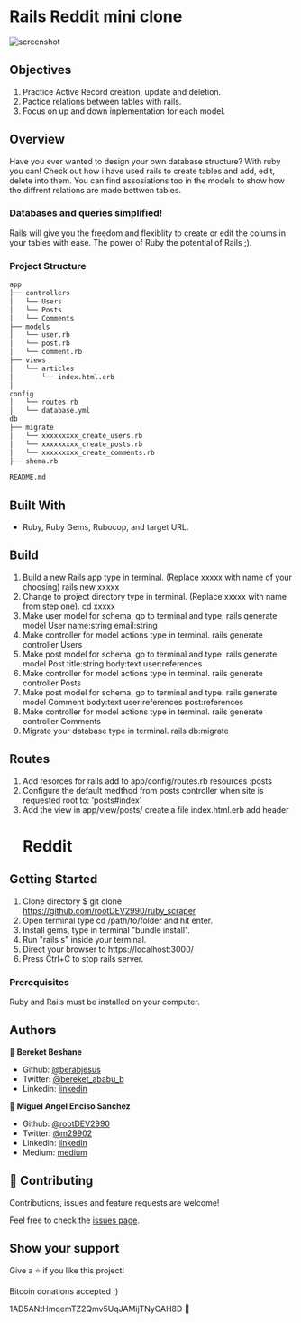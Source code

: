 # Rails Reddit mini clone

![screenshot](./img/app_screenshot_scraper.png)

## Objectives

1. Practice Active Record creation, update and deletion.
2. Pactice relations between tables with rails. 
3. Focus on up and down inplementation for each model.

## Overview

Have you ever wanted to design your own database structure? With ruby you can! Check out how i have used rails to create tables and add, edit, delete into them. You can find assosiations too in the models to show how the diffrent relations are made bettwen tables. 

### Databases and queries simplified!

Rails will give you the freedom and flexiblity to create or edit the colums in your tables with ease. The power of Ruby the potential of Rails ;).

### Project Structure

```bash
app
├── controllers
│   └── Users
│   └── Posts
│   └── Comments
├── models
│   └── user.rb
│   └── post.rb
│   └── comment.rb
├── views
│   └── articles
│       └── index.html.erb
│
config
│   └── routes.rb
│   └── database.yml
db  
├── migrate
│   └── xxxxxxxxx_create_users.rb
│   └── xxxxxxxxx_create_posts.rb
│   └── xxxxxxxxx_create_comments.rb
├── shema.rb

README.md

```

## Built With

- Ruby, Ruby Gems, Rubocop, and target URL.

## Build

1. Build a new Rails app type in terminal. (Replace xxxxx with name of your choosing)
    rails new xxxxx
2. Change to project directory type in terminal. (Replace xxxxx with name from step one).
    cd xxxxx
3. Make user model for schema, go to terminal and type.
    rails generate model User name:string email:string
4. Make controller for model actions type in terminal.
    rails generate controller Users
5. Make post model for schema, go to terminal and type.
    rails generate model Post title:string body:text user:references
6. Make controller for model actions type in terminal.
    rails generate controller Posts
7. Make post model for schema, go to terminal and type.
    rails generate model Comment body:text user:references post:references
8. Make controller for model actions type in terminal.
    rails generate controller Comments 
9. Migrate your database type in terminal.
    rails db:migrate

## Routes

1. Add resorces for rails add to app/config/routes.rb
    resources :posts
2. Configure the default medthod from posts controller when site is requested
    root to: 'posts#index'
3. Add the view in app/view/posts/ create a file index.html.erb add header 
    <h1>Reddit</h1>

## Getting Started

1. Clone directory $ git clone https://github.com/rootDEV2990/ruby_scraper
2. Open terminal type cd /path/to/folder and hit enter.
3. Install gems, type in terminal "bundle install".
4. Run "rails s" inside your terminal.
5. Direct your browser to https://localhost:3000/
6. Press Ctrl+C to stop rails server. 

### Prerequisites

Ruby and Rails must be installed on your computer.

## Authors

👤 **Bereket Beshane**

- Github: [@berabjesus](https://github.com/Berabjesus)
- Twitter: [@bereket_ababu_b](https://twitter.com/bereket_ababu_b)
- Linkedin: [linkedin](https://www.linkedin.com/in/bereket-beshane-a1b75a1a9/)

👤 **Miguel Angel Enciso Sanchez**

- Github: [@rootDEV2990](https://github.com/rootDEV2990)
- Twitter: [@m29902](https://twitter.com/m29902)
- Linkedin: [linkedin](https://www.linkedin.com/in/miguel-enciso-6474741a1/)
- Medium: [medium](https://medium.com/@website.dev)

## 🤝 Contributing

Contributions, issues and feature requests are welcome!

Feel free to check the [issues page](issues/).

## Show your support

Give a ⭐️ if you like this project!

Bitcoin donations accepted ;)

1AD5ANtHmqemTZ2Qmv5UqJAMijTNyCAH8D 🚀
